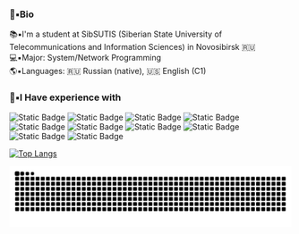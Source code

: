 ### 💾▪️Bio
  📚▪️I'm a student at SibSUTIS (Siberian State University of Telecommunications and Information Sciences) in Novosibirsk 🇷🇺\
  💻▪️Major: System/Network Programming\
  🌎▪️Languages: 🇷🇺 Russian (native), 🇺🇸 English (C1)
 <br>

### 📝▪️I Have experience with
 ![Static Badge](https://img.shields.io/badge/C-blue?logo=c&logoColor=white)
 ![Static Badge](https://img.shields.io/badge/C%2B%2B-blue?logo=cplusplus&logoColor=white)
 ![Static Badge](https://img.shields.io/badge/OpenMP-blue?logo=c&logoColor=white)
 ![Static Badge](https://img.shields.io/badge/Makefile-blue?logo=make&logoColor=white)
 ![Static Badge](https://img.shields.io/badge/CMake-blue?logo=cmake&logoColor=white)
 ![Static Badge](https://img.shields.io/badge/Mikrotik-black?logo=mikrotik&logoColor=white)
 ![Static Badge](https://img.shields.io/badge/Docker-%237fcdff?logo=docker&logoColor=white)
 ![Static Badge](https://img.shields.io/badge/Git-orange?logo=git&logoColor=white)
 ![Static Badge](https://img.shields.io/badge/Linux-orange?logo=Linux&logoColor=black)
 ![Static Badge](https://img.shields.io/badge/Bash-black?logo=gnubash&logoColor=white)

 [![Top Langs](https://github-readme-stats.vercel.app/api/top-langs/?username=1KEEN1&layout=compact)](https://github.com/1KEEN1/github-readme-stats)
 <br>

<picture>
  <source media="(prefers-color-scheme: dark)" srcset="https://raw.githubusercontent.com/1KEEN1/1KEEN1/output/github-contribution-grid-snake-dark.svg">
  <source media="(prefers-color-scheme: light)" srcset=""https://raw.githubusercontent.com/1KEEN1/1KEEN1/output/github-contribution-grid-snake.svg>
  <img alt="github contribution grid snake animation" src="https://raw.githubusercontent.com/1KEEN1/1KEEN1/output/github-contribution-grid-snake.svg">
</picture>